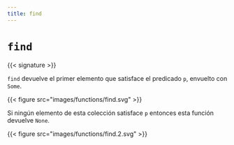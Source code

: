 ```yaml
---
title: find
---
```


# `find`

{{< signature >}}

`find` devuelve el primer elemento que satisface el predicado `p`, envuelto con `Some`.

{{< figure src="images/functions/find.svg" >}}

Si ningún elemento de esta colección satisface `p` entonces esta función devuelve `None`.

{{< figure src="images/functions/find.2.svg" >}}
